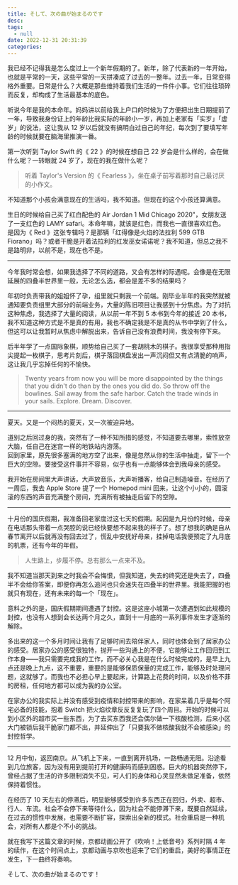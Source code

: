 ```yaml
---
title: そして、次の曲が始まるのです
desc: 
tags:
  - null
date: 2022-12-31 20:31:39
categories:
---
```


我已经不记得我是怎么度过上一个新年假期的了。新年，除了代表新的一年开始，也就是平常的一天，这些平常的一天拼凑成了过去的一整年。过去一年，日常变得格外重要。日常是什么？大概是那些维持着我们生活的一件件小事。它们往往琐碎而反复，却构成了生活最基本的底色。

听说今年是我的本命年。妈妈讲以前给我上户口的时候为了方便把出生日期提前了一年，导致我身份证上的年龄比我实际的年龄小一岁，再加上老家有「实岁」「虚岁」的说法，这让我从 12 岁以后就没有搞明白过自己的年纪，每次到了要填写年龄的时候就要在脑海里推演一番。

第一次听到 Taylor Swift 的《 22 》的时候在想自己 22 岁会是什么样的，会在做什么呢？一转眼就 24 岁了，现在的我在做什么呢？

> 听着 Taylor's Version 的《 Fearless 》，坐在桌子前写着那时自己最讨厌的小作文。

不知道那个小孩会满意现在的生活吗，我不知道。但现在的这个小孩还算满意。

生日的时候给自己买了红白配色的 Air Jordan 1 Mid Chicago 2020"，女朋友送了一支红色的 LAMY safari。本命年嘛，就该是红色，而我也一直很喜欢红色。是因为《 Red 》这张专辑吗？是那辆「红得像是火焰的法拉利 599 GTB Fiorano」吗？或者干脆是开着法拉利的红发巫女诺诺呢？我不知道，但总之我不是路明非，以前不是，现在也不是。

***

今年我时常会想，如果我选择了不同的道路，又会有怎样的际遇呢。会像是在无限延展的四叠半世界里一般，无论怎么选，都会是差不多的结果吗？

年初时负责带我的姐姐怀了孕，组里就只剩我一个前端。刚毕业半年的我突然就被通知要负责组里大部分的前端业务，大量的陈旧项目让我感到十分焦虑。为了对抗这种焦虑，我选择了大量的阅读，从以前一年不到 5 本书到今年的接近 20 本书，我不知道这种方式是不是真的有用，我也不确定我是不是真的从书中学到了什么，但这可以让我暂时从焦虑中解脱出来，告诉自己没有浪费时间，我没有停下来。

后半年学了一点国际象棋，顺势给自己买了一套胡桃木的棋子。我很享受那种用指尖提起一枚棋子，思考片刻后，棋子落回棋盘发出一声沉闷但又有点清脆的响声，这让我几乎忘掉任何的不愉快。

> Twenty years from now you will be more disappointed by the things that you didn't do than by the ones you did do. So throw off the bowlines. Sail away from the safe harbor. Catch the trade winds in your sails. Explore. Dream. Discover.

***

夏天。又是一个闷热的夏天，又一次被迫异地。

道别之后回过身的我，突然有了一种不知所措的感觉，不知道要去哪里，索性放空大脑，任自己在迷宫一样的地铁站内游荡。  
回到家里，原先很多塞满的地方空了出来，像是忽然从你的生活中抽走，留下一个巨大的空隙。要接受这件事并不容易，似乎也有一点能够体会到我母亲的感受。

我开始在房间里大声讲话，大声放音乐，大声听播客，给自己制造噪音。在经历了一周后，我去 Apple Store 提了一个 Homepod mini 回来，让这个小小的，圆滚滚的东西的声音充满整个房间，充满所有被抽走后留下的空隙。

***

十月份的国庆假期，我准备回老家度过这七天的假期。起因是九月份的时候，母亲在电话那头带着一点哭腔的说已经快要想不起来我的样子了。想了想我的确是自从春节离开以后就再没有回去过了，慌乱中安抚好母亲，挂掉电话我便预定了九月底的机票，还有今年的年假。

> 人生路上，步履不停。总有那么一点来不及。

我不知道当那天到来之时我会不会悔恨，但我知道，失去的终究还是失去了，四叠半不会给你答案，即便你再怎么追问也只会迷失在四叠半的世界里。我能把握的也就只有现在，还有未来的每一个「现在」。

意料之外的是，国庆假期期间遭遇了封控。这是这座小城第一次遭遇到如此规模的封控，也没有人想到会长达两个月之久，直到十一月底的一系列事件发生才逐渐的解除。

多出来的这一个多月时间让我有了足够时间去陪伴家人，同时也体会到了居家办公的感受。居家办公的感受很独特，抛开一些沟通上的不便，它能够让工作回归到工作本身——我只需要完成我的工作，而不必关心我是在什么时候完成的，是早上九点还是晚上九点，这不重要，重要的是能够保质保量的完成工作，能够及时处理问题，这就够了。而我也不必担心早上要起床，计算路上花费的时间，以及价格不菲的房租，任何地方都可以成为我的办公室。

在家办公的我实际上并没有感受到疫情和封控带来的影响，在家呆着几乎是每个阿宅必备的技能，抱着 Switch 把火焰纹章反反复复玩了四个周目。开始的时候可以到小区外的超市买一些东西，为了去买东西我还会偶尔做一下核酸检测，后来小区大门被锁后我干脆家门都不出，并延伸出了「只要我不做核酸我就不会被感染」的封控哲学。

***

12 月中旬，返回南京。从飞机上下来，一直到离开机场，一路畅通无阻。沿途看到几位旅客，因为没有用到提前打开的健康码而感到困惑。巨大的机器突然停下，曾经占据了生活的许多限制消失不见，可人们的身体和心灵显然未做足准备，依然保持着惯性。

在经历了 10 天左右的停滞后，明显能够感受到许多东西正在回归，外卖、超市、行人、车流。社会不会停下来等待什么，因为社会不能停滞下来，既要自然延续，在过去的惯性中发展，也需要不断扩容，探索出全新的模式。社会重启是一种机会，对所有人都是个不小的挑战。

就在我写下这篇文章的时候，京都动画公开了《吹响！上低音号》系列时隔 4 年的续作，在这个时间点上，京都动画与京吹也迎来了它们的重启，美好的事情正在发生，下一曲终将奏响。

そして、次の曲が始まるのです！
